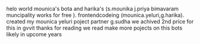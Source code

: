 helo world
mounica's bota and harika's (s.mounika j.priya bimavaram muncipality works for free ).
frontendcodeing  (mounica.yeluri,g.harika).
created my  mounica yeluri
poject partner g.sudha
we achived 2nd price for this in gvvit 
thanks for reading
we read make more pojects on this bots likely in upcome years





